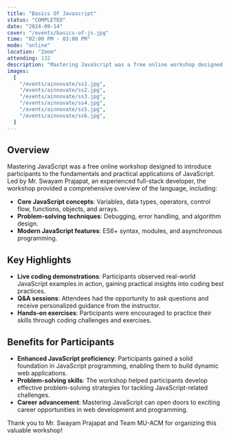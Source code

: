 ```yaml
---
title: "Basics Of Javascript"
status: "COMPLETED"
date: "2024-09-14"
cover: "/events/basics-of-js.jpg"
time: "02:00 PM - 03:00 PM"
mode: "online"
location: "Zoom"
attending: 132
description: "Mastering JavaScript was a free online workshop designed to introduce participants to the fundamentals and practical applications of JavaScript. Led by Mr. Swayam Prajapat, an experienced full-stack developer"
images:
  [
    "/events/ainnovate/ss1.jpg",
    "/events/ainnovate/ss2.jpg",
    "/events/ainnovate/ss3.jpg",
    "/events/ainnovate/ss4.jpg",
    "/events/ainnovate/ss5.jpg",
    "/events/ainnovate/ss6.jpg",
  ]
---
```


## Overview

Mastering JavaScript was a free online workshop designed to introduce participants to the fundamentals and practical applications of JavaScript. Led by Mr. Swayam Prajapat, an experienced full-stack developer, the workshop provided a comprehensive overview of the language, including:

- **Core JavaScript concepts**: Variables, data types, operators, control flow, functions, objects, and arrays.
- **Problem-solving techniques**: Debugging, error handling, and algorithm design.
- **Modern JavaScript features**: ES6+ syntax, modules, and asynchronous programming.

## Key Highlights

- **Live coding demonstrations**: Participants observed real-world JavaScript examples in action, gaining practical insights into coding best practices.
- **Q&A sessions**: Attendees had the opportunity to ask questions and receive personalized guidance from the instructor.
- **Hands-on exercises**: Participants were encouraged to practice their skills through coding challenges and exercises.

## Benefits for Participants

- **Enhanced JavaScript proficiency**: Participants gained a solid foundation in JavaScript programming, enabling them to build dynamic web applications.
- **Problem-solving skills**: The workshop helped participants develop effective problem-solving strategies for tackling JavaScript-related challenges.
- **Career advancement**: Mastering JavaScript can open doors to exciting career opportunities in web development and programming.

Thank you to Mr. Swayam Prajapat and Team MU-ACM for organizing this valuable workshop!
